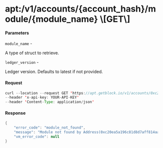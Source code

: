 # apt:/v1/accounts/{account\_hash}/module/{module\_name} \\\[GET\\]

#### Parameters

`module_name` -

A type of struct to retrieve.

`ledger_version` -

Ledger version. Defaults to latest if not provided.

#### Request

```java
curl --location --request GET 'https://apt.getblock.io/v1/accounts/0xc20ea5a196c81d8d7aff814aa37f8a5823acffbc4193efd3b2aafc9ef2803255/module/coin?module_name=coin' 
--header 'x-api-key: YOUR-API-KEY' 
--header 'Content-Type: application/json' 
```

#### Response

```java
{
    "error_code": "module_not_found",
    "message": "Module not found by Address(0xc20ea5a196c81d8d7aff814aa37f8a5823acffbc4193efd3b2aafc9ef2803255), Module name(coin) and Ledger version(152087584)",
    "vm_error_code": null
}
```
